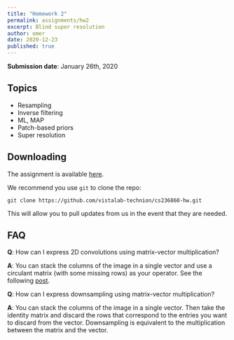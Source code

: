 ```yaml
---
title: "Homework 2"
permalink: assignments/hw2
excerpt: Blind super resolution
author: omer
date: 2020-12-23
published: true
---
```


**Submission date**: January 26th, 2020

## Topics

- Resampling
- Inverse filtering
- ML, MAP
- Patch-based priors
- Super resolution

## Downloading

The assignment is available
[here](https://github.com/vistalab-technion/cs236860-hw/tree/master/hw2).

We recommend you use `git` to clone the repo:
```shell
git clone https://github.com/vistalab-technion/cs236860-hw.git
```
This will allow you to pull updates from us in the event that they are needed.

## FAQ

**Q**: How can I express 2D convolutions using matrix-vector multiplication?

**A**: You can stack the columns of the image in a single vector and use a circulant matrix (with some missing rows) as your operator. See the following [post](https://stackoverflow.com/questions/16798888/2-d-convolution-as-a-matrix-matrix-multiplication).

**Q**: How can I express downsampling using matrix-vector multiplication?

**A**: You can stack the columns of the image in a single vector. Then take the identity matrix and discard the rows that correspond to the entries you want to discard from the vector. Downsampling is equivalent to the multiplication between the matrix and the vector.
